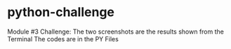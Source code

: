 # python-challenge
Module #3 Challenge: 
The two screenshots are the results shown from the Terminal
The codes are in the PY Files


